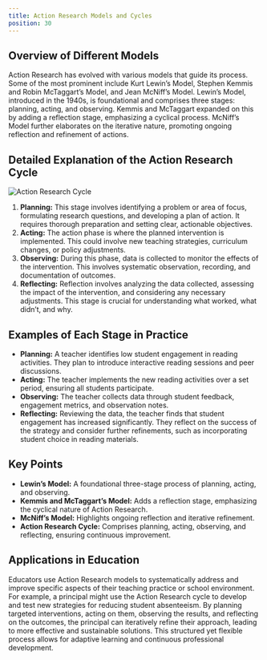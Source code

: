 ```yaml
---
title: Action Research Models and Cycles
position: 30
---
```


## Overview of Different Models

Action Research has evolved with various models that guide its process. Some of the most prominent include Kurt Lewin’s Model, Stephen Kemmis and Robin McTaggart’s Model, and Jean McNiff’s Model. Lewin’s Model, introduced in the 1940s, is foundational and comprises three stages: planning, acting, and observing. Kemmis and McTaggart expanded on this by adding a reflection stage, emphasizing a cyclical process. McNiff’s Model further elaborates on the iterative nature, promoting ongoing reflection and refinement of actions.

## Detailed Explanation of the Action Research Cycle

![Action Research Cycle](/assets/images/actionresearchimage.gif)

1. **Planning:** This stage involves identifying a problem or area of focus, formulating research questions, and developing a plan of action. It requires thorough preparation and setting clear, actionable objectives.
2. **Acting:** The action phase is where the planned intervention is implemented. This could involve new teaching strategies, curriculum changes, or policy adjustments.
3. **Observing:** During this phase, data is collected to monitor the effects of the intervention. This involves systematic observation, recording, and documentation of outcomes.
4. **Reflecting:** Reflection involves analyzing the data collected, assessing the impact of the intervention, and considering any necessary adjustments. This stage is crucial for understanding what worked, what didn’t, and why.

## Examples of Each Stage in Practice

- **Planning:** A teacher identifies low student engagement in reading activities. They plan to introduce interactive reading sessions and peer discussions.
- **Acting:** The teacher implements the new reading activities over a set period, ensuring all students participate.
- **Observing:** The teacher collects data through student feedback, engagement metrics, and observation notes.
- **Reflecting:** Reviewing the data, the teacher finds that student engagement has increased significantly. They reflect on the success of the strategy and consider further refinements, such as incorporating student choice in reading materials.

## Key Points

- **Lewin’s Model:** A foundational three-stage process of planning, acting, and observing.
- **Kemmis and McTaggart’s Model:** Adds a reflection stage, emphasizing the cyclical nature of Action Research.
- **McNiff’s Model:** Highlights ongoing reflection and iterative refinement.
- **Action Research Cycle:** Comprises planning, acting, observing, and reflecting, ensuring continuous improvement.

## Applications in Education

Educators use Action Research models to systematically address and improve specific aspects of their teaching practice or school environment. For example, a principal might use the Action Research cycle to develop and test new strategies for reducing student absenteeism. By planning targeted interventions, acting on them, observing the results, and reflecting on the outcomes, the principal can iteratively refine their approach, leading to more effective and sustainable solutions. This structured yet flexible process allows for adaptive learning and continuous professional development.